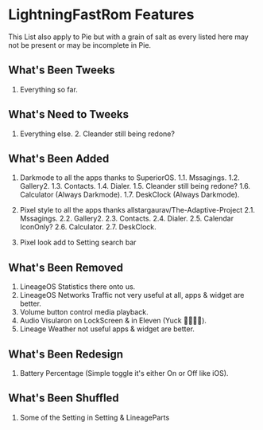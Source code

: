 LightningFastRom Features
=========================
This List also apply to Pie but with a grain of salt as every listed here may not be present or may be incomplete ﻿in Pie.

What's Been Tweeks
-------------------------
1. Everything so far.

What's Need to Tweeks
-------------------------
1. Everything else.
2. Cleander still being redone?

What's Been Added
-------------------------
1. Darkmode to all the apps thanks to SuperiorOS.
   1.1. Mssagings.
   1.2. Gallery2.
   1.3. Contacts.
   1.4. Dialer.
   1.5. Cleander still being redone?
   1.6. Calculator (Always Darkmode).
   1.7. DeskClock (Always Darkmode).

2. Pixel style to all the apps thanks allstargaurav/The-Adaptive-Project
   2.1. Mssagings.
   2.2. Gallery2.
   2.3. Contacts.
   2.4. Dialer.
   2.5. Calendar IconOnly?
   2.6. Calculator.
   2.7. DeskClock.

3. Pixel look add to Setting search bar

What's Been Removed
-------------------------
1. LineageOS Statistics there onto us.
2. LineageOS Networks Traffic not very useful at all, apps & widget are better.
3. Volume button control media playback.
4. Audio Visularon on LockScreen & in Eleven (Yuck 🤮🤮🤮🤮).
5. Lineage Weather not useful apps & widget are better.

What's Been Redesign
-------------------------
1. Battery Percentage (Simple toggle it's either On or Off like iOS).

What's Been Shuffled
-------------------------
1. Some of the Setting in Setting & LineageParts
